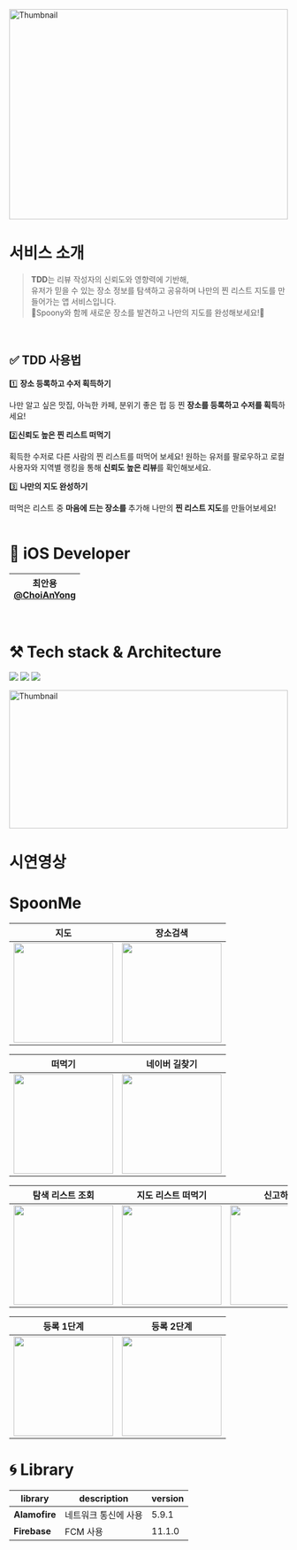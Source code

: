 <img src="https://github.com/user-attachments/assets/056a63f2-b755-4255-92c9-c96cc19a5a13" width="100%" height="380" alt="Thumbnail" />

# 서비스 소개

>**TDD**는 리뷰 작성자의 신뢰도와 영향력에 기반해, <br>
>유저가 믿을 수 있는 장소 정보를 탐색하고 공유하며
>나만의 찐 리스트 지도를 만들어가는 앱 서비스입니다. <br>
>🌟Spoony와 함께 새로운 장소를 발견하고 나만의 지도를 완성해보세요!🌟


<br>

## ✅ **TDD 사용법**

1️⃣ **장소 등록하고 수저 획득하기**

나만 알고 싶은 맛집, 아늑한 카페, 분위기 좋은 펍 등 찐 **장소를 등록하고 수저를 획득**하세요!

2️⃣**신뢰도 높은 찐 리스트 떠먹기**

획득한 수저로 다른 사람의 찐 리스트를 떠먹어 보세요! 원하는 유저를 팔로우하고 로컬 사용자와 지역별 랭킹을 통해 **신뢰도 높은 리뷰**를 확인해보세요.

3️⃣ **나만의 지도 완성하기** 

떠먹은 리스트 중 **마음에 드는 장소를** 추가해 나만의 **찐 리스트 지도**를 만들어보세요!
<br>
<br>



# **🍎 iOS Developer**

|최안용</br>[@ChoiAnYong](https://github.com/ChoiAnYong)|
|:---:|
</br>

# **⚒️** Tech stack & Architecture
<img src="https://img.shields.io/badge/SwiftUI-2C68B5?&style=flat-square&logo=Swift&logoColor=white"/> <img src="https://img.shields.io/badge/Xcode_16-147EFB?style=flat-square&logo=Xcode&logoColor=white"/> <img src="https://img.shields.io/badge/Combine-FF3E00?style=flat-square&logo=Swift&logoColor=white"/>

<img src="https://github.com/user-attachments/assets/dae6a804-80a1-42a4-b382-b30680fecb10" width="100%" height="250" alt="Thumbnail"/>

# 시연영상 
# SpoonMe
| 지도 | 장소검색 |
|:-:|:-:|
| <img src="https://github.com/user-attachments/assets/b6421bba-5848-4bdb-87ac-a0ec883f0b8e" width="180"/> | <img src="https://github.com/user-attachments/assets/bbdbad16-37a9-442e-9755-b61142154141" width="180"/> |

| 떠먹기 | 네이버 길찾기 |
|:-:|:-:|
| <img src="https://github.com/user-attachments/assets/06d05895-8c86-4aa4-a2c9-3631839537a8" width="180"/> | <img src="https://github.com/user-attachments/assets/619bc050-7929-4bd5-95b8-b6250bdf7ce8" width="180"/> |

| 탐색 리스트 조회 | 지도 리스트 떠먹기 | 신고하기 |
|:-:|:-:|:-:|
| <img src="https://github.com/user-attachments/assets/0b393820-b921-4e6a-9210-c2573c23bcf7" width="180"/> | <img src="https://github.com/user-attachments/assets/78e9d4f8-1741-4558-b945-b8c2333e71b2" width="180"/> | <img src="https://github.com/user-attachments/assets/a536e9cb-a797-4b3a-8426-328e34d93215" width="180"/> | 

| 등록 1단계 | 등록 2단계 |  
|:-:|:-:|
| <img src="https://github.com/user-attachments/assets/642e1274-a91e-460c-8b7d-6a332cc43981" width="180"/> | <img src="https://github.com/user-attachments/assets/ad0203eb-b17f-4fb9-a997-f038679d3f64" width="180"/> | 

# **🌀 Library**

| library | description | version |
| --- | --- | --- |
| **Alamofire** | 네트워크 통신에 사용 | 5.9.1 |
| **Firebase** | FCM 사용 | 11.1.0 |
